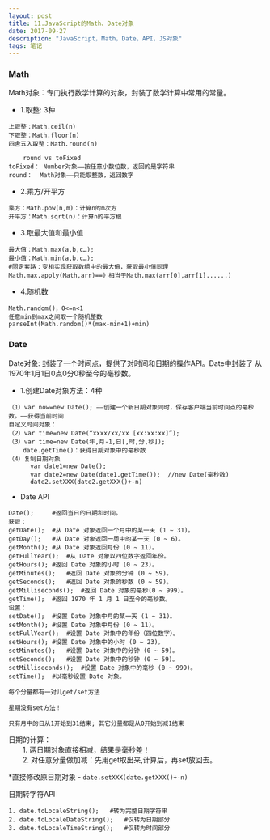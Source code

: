 ```yaml
---
layout: post
title: 11.JavaScript的Math、Date对象
date: 2017-09-27
description: "JavaScript，Math，Date，API，JS对象"
tags: 笔记   
---
```


### Math
Math对象：专门执行数学计算的对象，封装了数学计算中常用的常量。

- 1.取整: 3种
```
上取整：Math.ceil(n)
下取整：Math.floor(n)
四舍五入取整：Math.round(n)
   
	round vs toFixed
toFixed： Number对象——按任意小数位数，返回的是字符串
round：  Math对象——只能取整数，返回数字
```
- 2.乘方/开平方
```
乘方：Math.pow(n,m)：计算n的m次方
开平方：Math.sqrt(n)：计算n的平方根
```
- 3.取最大值和最小值
```
最大值：Math.max(a,b,c…);
最小值：Math.min(a,b,c…);
#固定套路：变相实现获取数组中的最大值，获取最小值同理
Math.max.apply(Math,arr)==》相当于Math.max(arr[0],arr[1]......)
```
- 4.随机数
```
Math.random()，0<=n<1
任意min到max之间取一个随机整数
parseInt(Math.random()*(max-min+1)+min)
```

### Date
Date对象: 封装了一个时间点，提供了对时间和日期的操作API。Date中封装了 从1970年1月1日0点0分0秒至今的毫秒数。

- 1.创建Date对象方法：4种
```
（1）var now=new Date(); ——创建一个新日期对象同时，保存客户端当前时间点的毫秒数。——获得当前时间
自定义时间对象：
（2）var time=new Date(“xxxx/xx/xx [xx:xx:xx]”);
（3）var time=new Date(年,月-1,日[,时,分,秒]);
	date.getTime()：获得日期对象中的毫秒数
（4）复制日期对象
      var date1=new Date();
      var date2=new Date(date1.getTime());  //new Date(毫秒数)
      date2.setXXX(date2.getXXX()+-n)
```
- Date API
```
Date();		#返回当日的日期和时间。 
获取：
getDate();	#从 Date 对象返回一个月中的某一天 (1 ~ 31)。 
getDay();	#从 Date 对象返回一周中的某一天 (0 ~ 6)。 
getMonth();	#从 Date 对象返回月份 (0 ~ 11)。 
getFullYear();	#从 Date 对象以四位数字返回年份。  
getHours();	#返回 Date 对象的小时 (0 ~ 23)。 
getMinutes();	#返回 Date 对象的分钟 (0 ~ 59)。 
getSeconds();	#返回 Date 对象的秒数 (0 ~ 59)。 
getMilliseconds();	#返回 Date 对象的毫秒(0 ~ 999)。 
getTime();	#返回 1970 年 1 月 1 日至今的毫秒数。
设置：
setDate();	#设置 Date 对象中月的某一天 (1 ~ 31)。 
setMonth();	#设置 Date 对象中月份 (0 ~ 11)。 
setFullYear();	#设置 Date 对象中的年份（四位数字）。 
setHours();	#设置 Date 对象中的小时 (0 ~ 23)。 
setMinutes();	#设置 Date 对象中的分钟 (0 ~ 59)。 
setSeconds();	#设置 Date 对象中的秒钟 (0 ~ 59)。 
setMilliseconds();	#设置 Date 对象中的毫秒 (0 ~ 999)。 
setTime();	#以毫秒设置 Date 对象。 
```
`每个分量都有一对儿get/set方法`

`星期没有set方法！`

`只有月中的日从1开始到31结束; 其它分量都是从0开始到减1结束`

日期的计算：<br>
　　1. 两日期对象直接相减，结果是毫秒差！<br>
　　2. 对任意分量做加减：先用get取出来,计算后，再set放回去。<br>

*直接修改原日期对象 - `date.setXXX(date.getXXX()+-n)`

日期转字符API
```
1. date.toLocaleString();	#转为完整日期字符串
2. date.toLocaleDateString();	#仅转为日期部分
3. date.toLocaleTimeString();	#仅转为时间部分   
```


